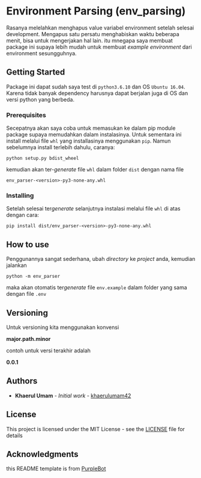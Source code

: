 # Environment Parsing (env_parsing)

Rasanya melelahkan menghapus value variabel environment setelah selesai development. Mengapus satu persatu menghabiskan waktu beberapa menit, bisa untuk mengerjakan hal lain. itu mnegapa saya membuat package ini supaya lebih mudah untuk membuat *example environment* dari environment sesungguhnya.

## Getting Started

Package ini dapat sudah saya test di `python3.6.10` dan OS `Ubuntu 16.04`. Karena tidak banyak dependency harusnya dapat berjalan juga di OS dan versi python yang berbeda.

### Prerequisites

Secepatnya akan saya coba untuk memasukan ke dalam pip module package supaya memudahkan dalam instalasinya. Untuk sementara ini install melalui file `whl` yang installasinya menggunakan `pip`. Namun sebelumnya install terlebih dahulu, caranya:

```
python setup.py bdist_wheel
```

kemudian akan ter-*generate* file `whl` dalam folder `dist` dengan nama file

```
env_parser-<version>-py3-none-any.whl
```

### Installing

Setelah selesai ter*generate* selanjutnya instalasi melalui file `whl` di atas dengan cara:


```
pip install dist/env_parser-<version>-py3-none-any.whl
```


## How to use

Penggunannya sangat sederhana, ubah *directory* ke *project* anda, kemudian jalankan

```
python -m env_parser
```
maka akan otomatis ter*generate* file `env.example` dalam folder yang sama dengan file `.env`

## Versioning

Untuk versioning kita menggunakan konvensi

**major.path.minor**

contoh untuk versi terakhir adalah

**0.0.1**

## Authors

* **Khaerul Umam** - *Initial work* - [khaerulumam42](https://github.com/khaerulumam42)

## License

This project is licensed under the MIT License - see the [LICENSE](LICENSE) file for details

## Acknowledgments

this README template is from [PurpleBot](https://github.com/PurpleBooth)